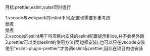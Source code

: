 目标:prettier,eslint,vuter同时运行  
  
1.vscode与webpack的eslint不同,配置也需要多重考虑  
[参考](https://www.imooc.com/wenda/detail/409298)  
[参考](https://segmentfault.com/q/1010000015852118)  
2.vscode的eslint用于将项目内安装的eslint配置提示到ide,并不会另外跑  
3.prettier可以类似eslint的使用方法(两边都安装),也可以只在vscode安装  
使用"eslint-plugin-prettier"才协调eslint与prettier,因此在项目内也安装  


